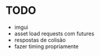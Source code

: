# TODO

- imgui
- asset load requests com futures
- respostas de colisão
- fazer timing propriamente
